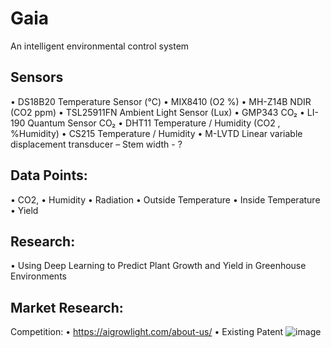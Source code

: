 # Gaia
An intelligent environmental control system

## Sensors
•	DS18B20 Temperature Sensor (°C)
•	MIX8410 (O2 %)
•	MH-Z14B NDIR  (CO2 ppm)
•	TSL25911FN Ambient Light Sensor (Lux)
•	GMP343 CO₂
•	LI-190 Quantum Sensor CO₂
•	DHT11 Temperature / Humidity (CO2 , %Humidity)
•	CS215 Temperature / Humidity
•	M-LVTD Linear variable displacement transducer – Stem width - ?

## Data Points: 
•	CO2, 
•	Humidity
•	Radiation
•	Outside Temperature
•	Inside Temperature
•	Yield

## Research:
•	Using Deep Learning to Predict Plant Growth and Yield in Greenhouse Environments


## Market Research:
  Competition:
    •	https://aigrowlight.com/about-us/
    •	Existing Patent
![image](https://user-images.githubusercontent.com/45886361/151272973-74ecb4a9-f9fa-42de-85c3-1f1a4ef1ff91.png)
